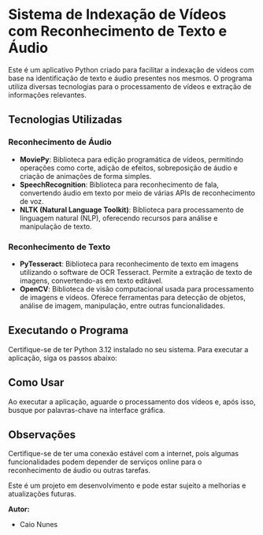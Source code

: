 # Sistema de Indexação de Vídeos com Reconhecimento de Texto e Áudio

Este é um aplicativo Python criado para facilitar a indexação de vídeos com base na identificação de texto e áudio presentes nos mesmos. O programa utiliza diversas tecnologias para o processamento de vídeos e extração de informações relevantes.

## Tecnologias Utilizadas

### Reconhecimento de Áudio
- **MoviePy**: Biblioteca para edição programática de vídeos, permitindo operações como corte, adição de efeitos, sobreposição de áudio e criação de animações de forma simples.
- **SpeechRecognition**: Biblioteca para reconhecimento de fala, convertendo áudio em texto por meio de várias APIs de reconhecimento de voz.
- **NLTK (Natural Language Toolkit)**: Biblioteca para processamento de linguagem natural (NLP), oferecendo recursos para análise e manipulação de texto.

### Reconhecimento de Texto
- **PyTesseract**: Biblioteca para reconhecimento de texto em imagens utilizando o software de OCR Tesseract. Permite a extração de texto de imagens, convertendo-as em texto editável.
- **OpenCV**: Biblioteca de visão computacional usada para processamento de imagens e vídeos. Oferece ferramentas para detecção de objetos, análise de imagem, manipulação, entre outras funcionalidades.

## Executando o Programa

Certifique-se de ter Python 3.12 instalado no seu sistema. Para executar a aplicação, siga os passos abaixo:

## Como Usar

Ao executar a aplicação, aguarde o processamento dos vídeos e, após isso, busque por palavras-chave na interface gráfica.

## Observações

Certifique-se de ter uma conexão estável com a internet, pois algumas funcionalidades podem depender de serviços online para o reconhecimento de áudio ou outras tarefas.

Este é um projeto em desenvolvimento e pode estar sujeito a melhorias e atualizações futuras.

**Autor:**
- Caio Nunes